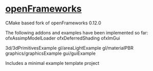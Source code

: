 [openFrameworks](http://openframeworks.cc/)
================

CMake based fork of openFrameworks 0.12.0

The following addons and examples have been implemented so far:
ofxAssimpModelLoader
ofxDeferredShading
ofxImGui

3d/3dPrimitivesExample
gl/areaLightExample
gl/materialPBR
graphics/graphicsExample
gui/guiExample

Includes a minimal example template project